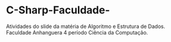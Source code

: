 # C-Sharp-Faculdade-
Atividades do slide da matéria de Algoritmo e Estrutura de Dados. Faculdade Anhanguera 4 período Ciência da Computação.

